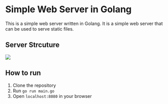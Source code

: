 Simple Web Server in Golang
===========================
This is a simple web server written in Golang. It is a simple web server that
can be used to serve static files.

## Server Strcuture
![](https://cdn.mathpix.com/snip/images/KMFA7perSvf2g24rQthDH8oXZ4mqJEYOYfFUA8oMte0.original.fullsize.png)

## How to run
1. Clone the repository
2. Run `go run main.go`
3. Open `localhost:8080` in your browser
